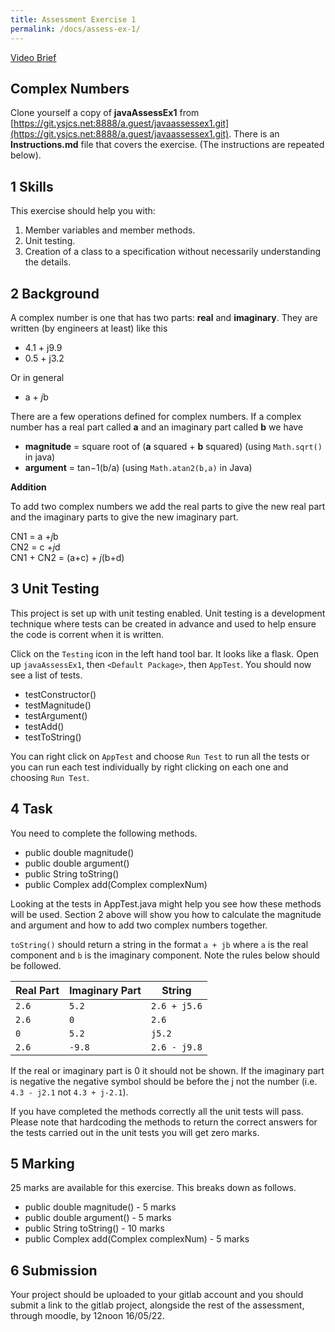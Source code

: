 ```yaml
---
title: Assessment Exercise 1
permalink: /docs/assess-ex-1/  
---
```


[Video Brief](https://web.microsoftstream.com/video/6054b7ba-362e-4ea8-ad34-f43000a6b16f)  

## Complex Numbers 

Clone yourself a copy of **javaAssessEx1** from [https://git.ysjcs.net:8888/a.guest/javaassessex1.git](https://git.ysjcs.net:8888/a.guest/javaassessex1.git). There is an **Instructions.md** file that covers the exercise. (The instructions are repeated below).

## 1 Skills
This exercise should help you with:  

1. Member variables and member methods.
2. Unit testing.
3. Creation of a class to a specification without necessarily understanding the details.

## 2 Background
A complex number is one that has two parts: **real** and **imaginary**. They are written (by engineers  at least) like this  

* 4.1 + j9.9
* 0.5 + j3.2
 
Or in general

* a + *j*b

There are a few operations defined for complex numbers. If a complex number has a real part called **a** and an imaginary part called **b** we have    

* **magnitude** = square root of (**a** squared + **b** squared) (using `Math.sqrt()` in java)
*	**argument** = tan−1(b/a) (using `Math.atan2(b,a)` in Java)
 
**Addition**  

To add two complex numbers we add the real parts to give the new real part and the imaginary parts to give the new imaginary part.  

CN1 = a +*j*b  
CN2 = c +*j*d   
CN1 + CN2 = (a+c) + *j*(b+d)  

## 3 Unit Testing

This project is set up with unit testing enabled. Unit testing is a development technique where tests can be created in advance and used to help ensure the code is corrent when it is written.  

Click on the `Testing` icon in the left hand tool bar. It looks like a flask. Open up `javaAssessEx1`, then `<Default Package>`, then `AppTest`. You should now see a list of tests.

* testConstructor()
* testMagnitude()
* testArgument()
* testAdd()
* testToString()

You can right click on `AppTest` and choose `Run Test` to run all the tests or you can run each test individually by right clicking on each one and choosing `Run Test`.

## 4 Task

You need to complete the following methods.  

* public double magnitude()
* public double argument()
* public String toString()
* public Complex add(Complex complexNum)

Looking at the tests in AppTest.java might help you see how these methods will be used. Section 2 above will show you how to calculate the magnitude and argument and how to add two complex numbers together.  

`toString()` should return a string in the format `a + jb` where `a` is the real component and `b` is the imaginary component. Note the rules below should be followed.  

|Real Part|Imaginary Part|String|
|---|---|---|
|`2.6`|`5.2`|`2.6 + j5.6`|
|`2.6`|`0`|`2.6`|
|`0`|`5.2`|`j5.2`|
|`2.6`|`-9.8`|`2.6 - j9.8`|

If the real or imaginary part is 0 it should not be shown. If the imaginary part is negative the negative symbol should be before the j not the number (i.e. `4.3 - j2.1` not `4.3 + j-2.1`).

If you have completed the methods correctly all the unit tests will pass. Please note that hardcoding the methods to return the correct answers for the tests carried out in the unit tests you will get zero marks.  

## 5 Marking

25 marks are available for this exercise. This breaks down as follows.

* public double magnitude() - 5 marks
* public double argument() - 5 marks
* public String toString() - 10 marks
* public Complex add(Complex complexNum) - 5 marks

## 6 Submission

Your project should be uploaded to your gitlab account and you should submit a link to the gitlab project, alongside the rest of the assessment, through moodle, by 12noon 16/05/22.  